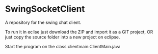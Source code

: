 # SwingSocketClient
A repository for the swing chat client.

To run it in eclise just download the ZIP and import it as a GIT project, OR just copy the source folder into a new project
on eclipse.

Start the program on the class clientmain.ClientMain.java
